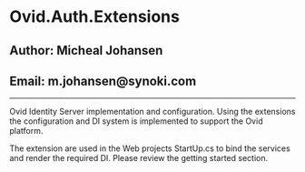<h1>Ovid.Auth.Extensions</h1>
<h2>Author: Micheal Johansen</h2>
<h2>Email: m.johansen@synoki.com</h2>
<hr/>
<p>
Ovid Identity Server implementation and configuration. Using the extensions the configuration and DI system is implemented to support the Ovid platform.
</p>
<p>
The extension are used in the Web projects StartUp.cs to bind the services and render the required DI. Please review the getting started section.
</p>
